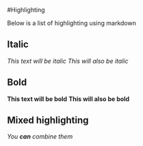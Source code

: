 #Highlighting

Below is a list of highlighting using markdown

## Italic

*This text will be italic*
_This will also be italic_


## Bold

**This text will be bold**
__This will also be bold__


## Mixed highlighting

_You **can** combine them_
